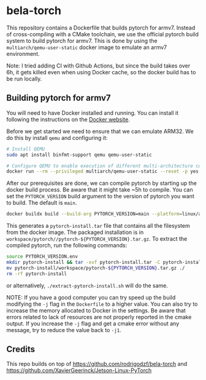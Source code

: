 # bela-torch

This repository contains a Dockerfile that builds pytorch for armv7. Instead of cross-compiling with a CMake toolchain, we use the official pytorch build system to build pytorch for armv7. This is done by using the `multiarch/qemu-user-static` docker image to emulate an armv7 environment.

Note: I tried adding CI with Github Actions, but since the build takes over 6h, it gets killed even when using Docker cache, so the docker build has to be run locally.

## Building pytorch for armv7

You will need to have Docker installed and running. You can install it following the instructions on the [Docker website](https://docs.docker.com/get-docker/).

Before we get started we need to ensure that we can emulate ARM32. We do this by install `qemu` and configuring it:

```bash
# Install QEMU
sudo apt install binfmt-support qemu qemu-user-static

# Configure QEMU to enable execution of different multi-architecture containers by QEMU and binfmt_misc
docker run --rm --privileged multiarch/qemu-user-static --reset -p yes
```

After our prerequisites are done, we can compile pytorch by starting up the docker build process. Be aware that it might take ~5h to compile. You can set the `PYTORCH_VERSION` build argument to the version of pytorch you want to build. The default is `main`.

```bash
docker buildx build --build-arg PYTORCH_VERSION=main --platform=linux/arm/v7 --progress=plain --output type=tar,dest=pytorch-install.tar .
```

This generates a `pytorch-install.tar` file that contains all the filesystem from the docker image. The packaged installation is in `workspace/pytorch//pytorch-${PYTORCH_VERSION}.tar.gz`. To extract the compiled pytorch, run the following commands:

```bash
source PYTORCH_VERSION.env
mkdir pytorch-install && tar -xvf pytorch-install.tar -C pytorch-install
mv pytorch-install/workspace/pytorch-${PYTORCH_VERSION}.tar.gz ./
rm -rf pytorch-install
```

or alternatively, `./extract-pytorch-install.sh` will do the same.

NOTE: If you have a good computer you can try speed up the build modifying the `-j` flag in the `Dockerfile` to a higher value. You can also try to increase the memory allocated to Docker in the settings. Be aware that errors related to lack of resources are not properly reported in the cmake output. If you increase the `-j` flag and get a cmake error without any message, try to reduce the value back to `-j1`.

## Credits

This repo builds on top of https://github.com/rodrigodzf/bela-torch and https://github.com/XavierGeerinck/Jetson-Linux-PyTorch
